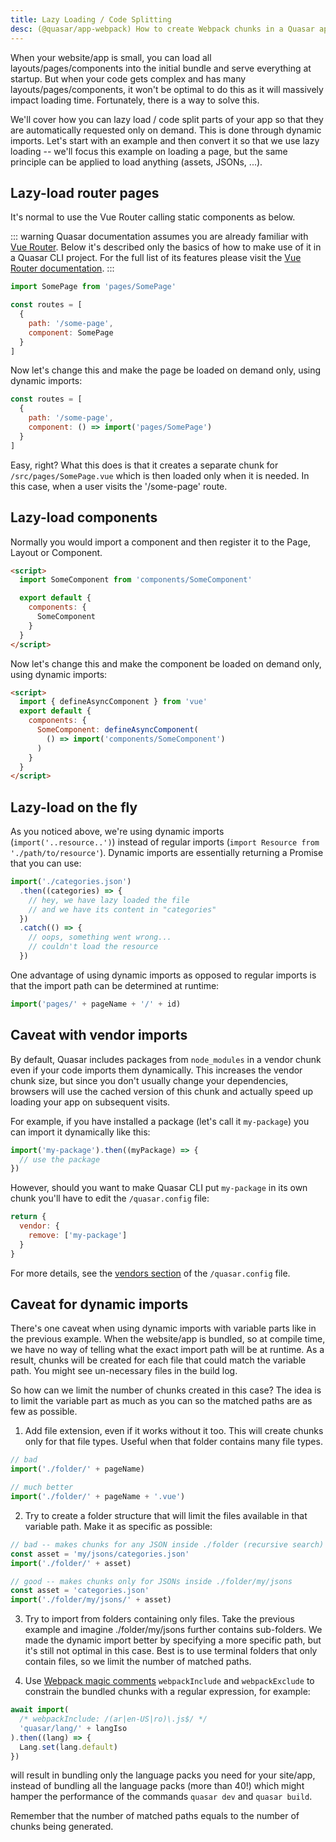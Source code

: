 ```yaml
---
title: Lazy Loading / Code Splitting
desc: (@quasar/app-webpack) How to create Webpack chunks in a Quasar app.
---
```


When your website/app is small, you can load all layouts/pages/components into the initial bundle and serve everything at startup. But when your code gets complex and has many layouts/pages/components, it won't be optimal to do this as it will massively impact loading time. Fortunately, there is a way to solve this.

We'll cover how you can lazy load / code split parts of your app so that they are automatically requested only on demand. This is done through dynamic imports. Let's start with an example and then convert it so that we use lazy loading -- we'll focus this example on loading a page, but the same principle can be applied to load anything (assets, JSONs, ...).

## Lazy-load router pages

It's normal to use the Vue Router calling static components as below.

::: warning
Quasar documentation assumes you are already familiar with [Vue Router](https://github.com/vuejs/vue-router). Below it's described only the basics of how to make use of it in a Quasar CLI project. For the full list of its features please visit the [Vue Router documentation](https://router.vuejs.org/).
:::

```js
import SomePage from 'pages/SomePage'

const routes = [
  {
    path: '/some-page',
    component: SomePage
  }
]
```

Now let's change this and make the page be loaded on demand only, using dynamic imports:

```js
const routes = [
  {
    path: '/some-page',
    component: () => import('pages/SomePage')
  }
]
```

Easy, right? What this does is that it creates a separate chunk for `/src/pages/SomePage.vue` which is then loaded only when it is needed. In this case, when a user visits the '/some-page' route.

## Lazy-load components

Normally you would import a component and then register it to the Page, Layout or Component.

```html
<script>
  import SomeComponent from 'components/SomeComponent'

  export default {
    components: {
      SomeComponent
    }
  }
</script>
```

Now let's change this and make the component be loaded on demand only, using dynamic imports:

```html
<script>
  import { defineAsyncComponent } from 'vue'
  export default {
    components: {
      SomeComponent: defineAsyncComponent(
        () => import('components/SomeComponent')
      )
    }
  }
</script>
```

## Lazy-load on the fly

As you noticed above, we're using dynamic imports (`import('..resource..')`) instead of regular imports (`import Resource from './path/to/resource'`). Dynamic imports are essentially returning a Promise that you can use:

```js
import('./categories.json')
  .then((categories) => {
    // hey, we have lazy loaded the file
    // and we have its content in "categories"
  })
  .catch(() => {
    // oops, something went wrong...
    // couldn't load the resource
  })
```

One advantage of using dynamic imports as opposed to regular imports is that the import path can be determined at runtime:

```js
import('pages/' + pageName + '/' + id)
```

## Caveat with vendor imports

By default, Quasar includes packages from `node_modules` in a vendor chunk even if your code imports them dynamically. This increases the vendor chunk size, but since you don't usually change your dependencies, browsers will use the cached version of this chunk and actually speed up loading your app on subsequent visits.

For example, if you have installed a package (let's call it `my-package`) you can import it dynamically like this:

```js
import('my-package').then((myPackage) => {
  // use the package
})
```

However, should you want to make Quasar CLI put `my-package` in its own chunk you'll have to edit the `/quasar.config` file:

```js /quasar.config file
return {
  vendor: {
    remove: ['my-package']
  }
}
```

For more details, see the [vendors section](/quasar-cli-webpack/quasar-config-file#property-vendor) of the `/quasar.config` file.

## Caveat for dynamic imports

There's one caveat when using dynamic imports with variable parts like in the previous example. When the website/app is bundled, so at compile time, we have no way of telling what the exact import path will be at runtime. As a result, chunks will be created for each file that could match the variable path. You might see un-necessary files in the build log.

So how can we limit the number of chunks created in this case? The idea is to limit the variable part as much as you can so the matched paths are as few as possible.

1. Add file extension, even if it works without it too. This will create chunks only for that file types. Useful when that folder contains many file types.

```js
// bad
import('./folder/' + pageName)

// much better
import('./folder/' + pageName + '.vue')
```

2. Try to create a folder structure that will limit the files available in that variable path. Make it as specific as possible:

```js
// bad -- makes chunks for any JSON inside ./folder (recursive search)
const asset = 'my/jsons/categories.json'
import('./folder/' + asset)

// good -- makes chunks only for JSONs inside ./folder/my/jsons
const asset = 'categories.json'
import('./folder/my/jsons/' + asset)
```

3. Try to import from folders containing only files. Take the previous example and imagine ./folder/my/jsons further contains sub-folders. We made the dynamic import better by specifying a more specific path, but it's still not optimal in this case. Best is to use terminal folders that only contain files, so we limit the number of matched paths.

4. Use [Webpack magic comments](https://webpack.js.org/api/module-methods/#magic-comments) `webpackInclude` and `webpackExclude` to constrain the bundled chunks with a regular expression, for example:

```js
await import(
  /* webpackInclude: /(ar|en-US|ro)\.js$/ */
  'quasar/lang/' + langIso
).then((lang) => {
  Lang.set(lang.default)
})
```

will result in bundling only the language packs you need for your site/app, instead of bundling all the language packs (more than 40!) which might hamper the performance of the commands `quasar dev` and `quasar build`.

Remember that the number of matched paths equals to the number of chunks being generated.
